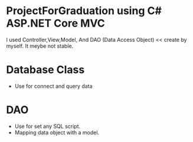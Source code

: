 # ProjectForGraduation using C# ASP.NET Core MVC 
I used Controller,View,Model, And DAO (Data Access Object) << create by myself. It meybe not stable.
# Database Class
- Use for connect and query data
# DAO 
- Use for set any SQL script. 
- Mapping data object with a model.
